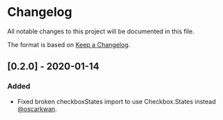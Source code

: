 # Changelog
All notable changes to this project will be documented in this file.

The format is based on [Keep a Changelog](https://keepachangelog.com/en/1.0.0/).

## [0.2.0] - 2020-01-14
### Added
- Fixed broken checkboxStates import to use Checkbox.States instead [@oscarkwan](https://github.com/oscarkwan).
